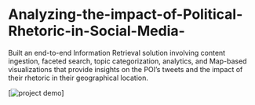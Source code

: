 # Analyzing-the-impact-of-Political-Rhetoric-in-Social-Media-
Built an end-to-end Information Retrieval solution involving content ingestion, faceted search, topic categorization, analytics, and Map-based visualizations that provide insights on the POI’s tweets and the impact of their rhetoric in their geographical location.

[![project demo](https://www.youtube.com/watch?v=8Y1Ar7uyVuQ)]


